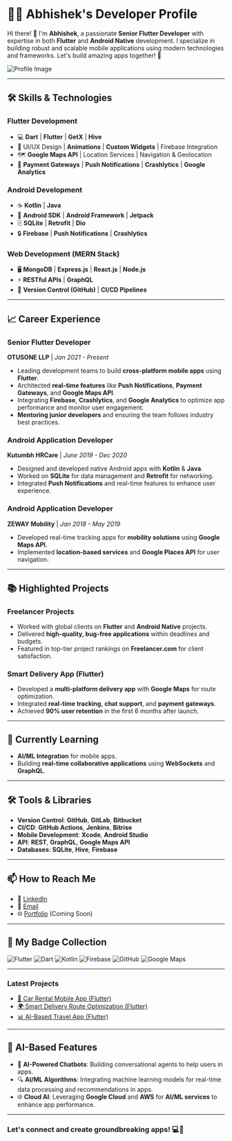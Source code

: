# 👨‍💻 Abhishek's Developer Profile

Hi there! 👋 I'm **Abhishek**, a passionate **Senior Flutter Developer** with expertise in both **Flutter** and **Android Native** development. I specialize in building robust and scalable mobile applications using modern technologies and frameworks. Let's build amazing apps together! 🚀

![Profile Image](https://blog.solguruz.com/wp-content/uploads/2023/11/Flutter-for-Hybrid-Apps-Why-Flutter-is-the-Best-Platform-to-Make-Hybrid-Apps.png)

---

## 🛠️ **Skills & Technologies**

### **Flutter Development**
- 💻 **Dart** | **Flutter** | **GetX** | **Hive**
- 📱 UI/UX Design | **Animations** | **Custom Widgets** | Firebase Integration
- 🗺️ **Google Maps API** | Location Services | Navigation & Geolocation
- 🔐 **Payment Gateways** | **Push Notifications** | **Crashlytics** | **Google Analytics**

### **Android Development**
- ☕ **Kotlin** | **Java**
- 📱 **Android SDK** | **Android Framework** | **Jetpack**
- 🗄️ **SQLite** | **Retrofit** | **Dio**
- 🔒 **Firebase** | **Push Notifications** | **Crashlytics**

### **Web Development (MERN Stack)**
- 🖥️ **MongoDB** | **Express.js** | **React.js** | **Node.js**
- ⚡ **RESTful APIs** | **GraphQL**
- 💾 **Version Control (GitHub)** | **CI/CD Pipelines**

---

## 📈 **Career Experience**

### **Senior Flutter Developer**  
**OTUSONE LLP** | *Jan 2021 - Present*
- Leading development teams to build **cross-platform mobile apps** using **Flutter**.
- Architected **real-time features** like **Push Notifications**, **Payment Gateways**, and **Google Maps API**.
- Integrating **Firebase**, **Crashlytics**, and **Google Analytics** to optimize app performance and monitor user engagement.
- **Mentoring junior developers** and ensuring the team follows industry best practices.

### **Android Application Developer**  
**Kutumbh HRCare** | *June 2019 - Dec 2020*
- Designed and developed native Android apps with **Kotlin** & **Java**.
- Worked on **SQLite** for data management and **Retrofit** for networking.
- Integrated **Push Notifications** and real-time features to enhance user experience.

### **Android Application Developer**  
**ZEWAY Mobility** | *Jan 2018 - May 2019*
- Developed real-time tracking apps for **mobility solutions** using **Google Maps API**.
- Implemented **location-based services** and **Google Places API** for user navigation.

---

## 📚 **Highlighted Projects**

### **Freelancer Projects**
- Worked with global clients on **Flutter** and **Android Native** projects.
- Delivered **high-quality, bug-free applications** within deadlines and budgets.
- Featured in top-tier project rankings on **Freelancer.com** for client satisfaction.

### **Smart Delivery App (Flutter)**
- Developed a **multi-platform delivery app** with **Google Maps** for route optimization.
- Integrated **real-time tracking**, **chat support**, and **payment gateways**.
- Achieved **90% user retention** in the first 6 months after launch.

---

## 🌱 **Currently Learning**
- **AI/ML Integration** for mobile apps.
- Building **real-time collaborative applications** using **WebSockets** and **GraphQL**.

---

## 🛠️ **Tools & Libraries**
- **Version Control**: **GitHub**, **GitLab**, **Bitbucket**
- **CI/CD**: **GitHub Actions**, **Jenkins**, **Bitrise**
- **Mobile Development**: **Xcode**, **Android Studio**
- **API**: **REST**, **GraphQL**, **Google Maps API**
- **Databases**: **SQLite**, **Hive**, **Firebase**

---

## 📫 **How to Reach Me**
- 💼 [LinkedIn](https://www.linkedin.com/in/abhishek-yadav-524691234/)
- 📧 [Email](mailto:ay942115@gmail.com)
- 🌐 [Portfolio](https://abhishek.dev) (Coming Soon)

---

## 🌟 **My Badge Collection**

![Flutter](https://img.shields.io/badge/Flutter-02569B?logo=flutter&logoColor=white)
![Dart](https://img.shields.io/badge/Dart-00B4B4?logo=dart&logoColor=white)
![Kotlin](https://img.shields.io/badge/Kotlin-0095D5?logo=kotlin&logoColor=white)
![Firebase](https://img.shields.io/badge/Firebase-FFCB2B?logo=firebase&logoColor=white)
![GitHub](https://img.shields.io/badge/GitHub-181717?logo=github&logoColor=white)
![Google Maps](https://img.shields.io/badge/Google_Maps-4285F4?logo=google-maps&logoColor=white)

---

### **Latest Projects**
- [🚗 Car Rental Mobile App (Flutter)](https://github.com/AbhishekYadav/CarRentalApp)
- [🌍 Smart Delivery Route Optimization (Flutter)](https://github.com/AbhishekYadav/SmartDeliveryApp)
- [📊 AI-Based Travel App (Flutter)](https://github.com/AbhishekYadav/AITravelApp)

---

## 🔮 **AI-Based Features**
- 🧠 **AI-Powered Chatbots**: Building conversational agents to help users in apps.
- 🔍 **AI/ML Algorithms**: Integrating machine learning models for real-time data processing and recommendations in apps.
- 🌐 **Cloud AI**: Leveraging **Google Cloud** and **AWS** for **AI/ML services** to enhance app performance.

---

### Let's connect and create groundbreaking apps! 💻🚀
